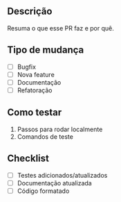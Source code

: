 ## Descrição

Resuma o que esse PR faz e por quê.

## Tipo de mudança
- [ ] Bugfix
- [ ] Nova feature
- [ ] Documentação
- [ ] Refatoração

## Como testar
1. Passos para rodar localmente
2. Comandos de teste

## Checklist
- [ ] Testes adicionados/atualizados
- [ ] Documentação atualizada
- [ ] Código formatado
